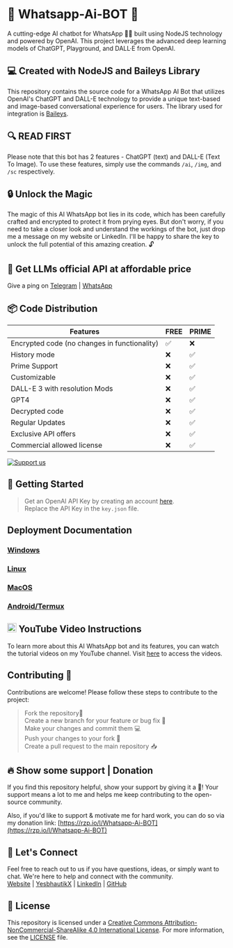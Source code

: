 # 💬 Whatsapp-Ai-BOT 🤖


A cutting-edge AI chatbot for WhatsApp 🤖💬 built using NodeJS technology and powered by OpenAI. This project leverages the advanced deep learning models of ChatGPT, Playground, and DALL·E from OpenAI.

## 💻 Created with NodeJS and Baileys Library
This repository contains the source code for a WhatsApp AI Bot that utilizes OpenAI's ChatGPT and DALL-E technology to provide a unique text-based and image-based conversational experience for users. The library used for integration is [Baileys](https://github.com/WhiskeySockets/Baileys). 

## 🔍 READ FIRST
Please note that this bot has 2 features - ChatGPT (text) and DALL-E (Text To Image). To use these features, simply use the commands `/ai`, `/img`, and `/sc` respectively.

## 🔒 Unlock the Magic

The magic of this AI WhatsApp bot lies in its code, which has been carefully crafted and encrypted to protect it from prying eyes. But don't worry, if you need to take a closer look and understand the workings of the bot, just drop me a message on my website or LinkedIn. I'll be happy to share the key to unlock the full potential of this amazing creation. 🔓

## 🔴 Get LLMs official API at affordable price

Give a ping on [Telegram](https://t.me/yesbhautik) | [WhatsApp](https://wa.me/+916353586391)

## 📦 Code Distribution

| Features                                              | FREE         | PRIME        |
|-------------------------------------------------------|--------------|--------------|
| Encrypted code (no changes in functionality)           | ✅           | ❌           |
| History mode    | ❌           | ✅           |
| Prime Support    | ❌           | ✅           |
| Customizable    | ❌           | ✅           |
| DALL-E 3 with resolution Mods    | ❌           | ✅           |
| GPT4    | ❌           | ✅           |
| Decrypted code    | ❌           | ✅           |
| Regular Updates    | ❌           | ✅           |
| Exclusive API offers    | ❌           | ✅           |
| Commercial allowed license    | ❌           | ✅           |

[![Support us](https://img.shields.io/badge/-Support%20us-blue?style=for-the-badge&logo=razorpay)](https://rzp.io/l/Whatsapp-Ai-BOT)

## 🚀 Getting Started

   > Get an OpenAI API Key by creating an account [here](https://go.yesbhautik.co.in/l76e5p). <br>
   > Replace the API Key in the `key.json` file.

## Deployment Documentation

### [Windows](https://github.com/yesbhautik/Whatsapp-Ai-BOT/blob/main/Docs/Deployment/Windows.md)</br>
   
### [Linux](https://github.com/yesbhautik/Whatsapp-Ai-BOT/blob/main/Docs/Deployment/Linux.md)</br>

### [MacOS](https://github.com/yesbhautik/Whatsapp-Ai-BOT/blob/main/Docs/Deployment/MacOS.md)

### [Android/Termux](https://github.com/yesbhautik/Whatsapp-Ai-BOT/blob/main/Docs/Deployment/Android.md)<br>

## <img src="youtube.png" alt="Donate" width="21"> YouTube Video Instructions

To learn more about this AI WhatsApp bot and its features, you can watch the tutorial videos on my YouTube channel. Visit [here](https://youtu.be/4lk6IMZ544s) to access the videos.

## Contributing 🤝
Contributions are welcome! Please follow these steps to contribute to the project:

   > Fork the repository🍴 <br>
   > Create a new branch for your feature or bug fix 🌿 <br>
   > Make your changes and commit them 💻 <br>
   > Push your changes to your fork 🚀 <br>
   > Create a pull request to the main repository 📥 <br>

## 🔥 Show some support | Donation
If you find this repository helpful, show your support by giving it a 🌟! Your support means a lot to me and helps me keep contributing to the open-source community.

Also, if you'd like to support & motivate me for hard work, you can do so via my donation link: [https://rzp.io/l/Whatsapp-Ai-BOT](https://rzp.io/l/Whatsapp-Ai-BOT)
<br>

## 💬 Let's Connect
Feel free to reach out to us if you have questions, ideas, or simply want to chat. We're here to help and connect with the community. <br>
[Website](https://yesbhautik.co.in/) | [YesbhautikX](https://yesbhautikx.co.in/) | [LinkedIn](https://www.linkedin.com/in/yesbhautik) | [GitHub](https://github.com/yesbhautik)

## 📜 License
This repository is licensed under a [Creative Commons Attribution-NonCommercial-ShareAlike 4.0 International License](http://creativecommons.org/licenses/by-nc-sa/4.0/). For more information, see the [LICENSE](LICENSE) file.
